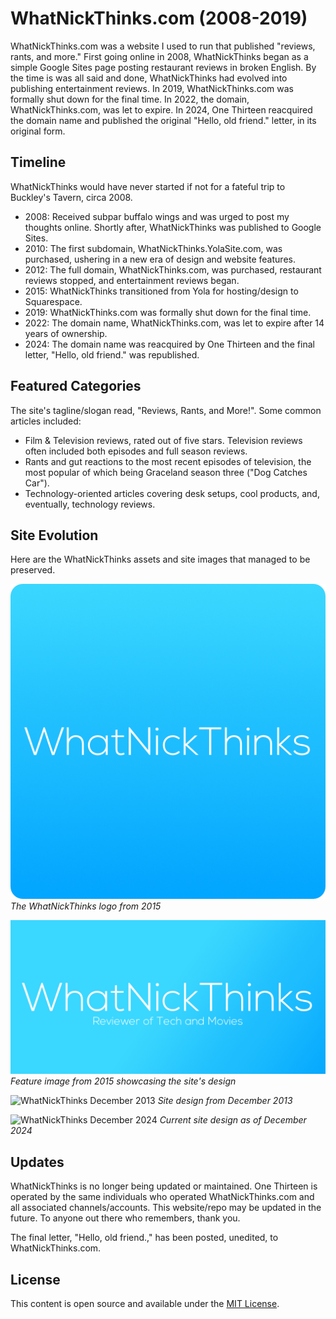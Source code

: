 # WhatNickThinks.com (2008-2019)

WhatNickThinks.com was a website I used to run that published "reviews, rants, and more." First going online in 2008, WhatNickThinks began as a simple Google Sites page posting restaurant reviews in broken English. By the time is was all said and done, WhatNickThinks had evolved into publishing entertainment reviews. In 2019, WhatNickThinks.com was formally shut down for the final time. In 2022, the domain, WhatNickThinks.com, was let to expire. In 2024, One Thirteen reacquired the domain name and published the original "Hello, old friend." letter, in its original form.

## Timeline

WhatNickThinks would have never started if not for a fateful trip to Buckley's Tavern, circa 2008.
- 2008: Received subpar buffalo wings and was urged to post my thoughts online. Shortly after, WhatNickThinks was published to Google Sites.
- 2010: The first subdomain, WhatNickThinks.YolaSite.com, was purchased, ushering in a new era of design and website features.
- 2012: The full domain, WhatNickThinks.com, was purchased, restaurant reviews stopped, and entertainment reviews began.
- 2015: WhatNickThinks transitioned from Yola for hosting/design to Squarespace.
- 2019: WhatNickThinks.com was formally shut down for the final time.
- 2022: The domain name, WhatNickThinks.com, was let to expire after 14 years of ownership.
- 2024: The domain name was reacquired by One Thirteen and the final letter, "Hello, old friend." was republished.

## Featured Categories

The site's tagline/slogan read, "Reviews, Rants, and More!". Some common articles included:
- Film & Television reviews, rated out of five stars. Television reviews often included both episodes and full season reviews.
- Rants and gut reactions to the most recent episodes of television, the most popular of which being Graceland season three ("Dog Catches Car").
- Technology-oriented articles covering desk setups, cool products, and, eventually, technology reviews.

## Site Evolution

Here are the WhatNickThinks assets and site images that managed to be preserved.

![WhatNickThinks Logo (2015)](images/WhatNickThinks%20Logo%20%282015%29.png)
*The WhatNickThinks logo from 2015*

![WhatNickThinks Feature Image (2015)](images/WhatNickThinks-Feature%282015%29.png)
*Feature image from 2015 showcasing the site's design*

![WhatNickThinks December 2013](images/WhatNickThinks%28Dec13%29.png)
*Site design from December 2013*

![WhatNickThinks December 2024](images/WhatNickThinks%28Dec24%29.png)
*Current site design as of December 2024*

## Updates

WhatNickThinks is no longer being updated or maintained. One Thirteen is operated by the same individuals who operated WhatNickThinks.com and all associated channels/accounts. This website/repo may be updated in the future. To anyone out there who remembers, thank you.

The final letter, "Hello, old friend.," has been posted, unedited, to WhatNickThinks.com.

## License

This content is open source and available under the [MIT License](LICENSE).